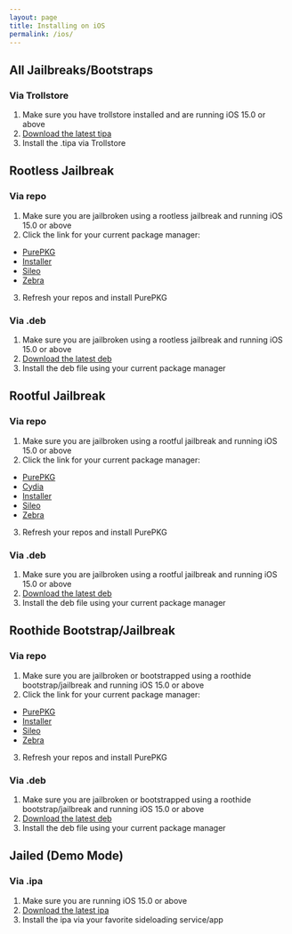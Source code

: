 ```yaml
---
layout: page
title: Installing on iOS
permalink: /ios/
---
```


## All Jailbreaks/Bootstraps

### Via Trollstore
1. Make sure you have trollstore installed and are running iOS 15.0 or above
2. [Download the latest tipa](https://github.com/Lrdsnow/PurePKG/releases/latest/download/PurePKG.tipa)
3. Install the .tipa via Trollstore

## Rootless Jailbreak

### Via repo
1. Make sure you are jailbroken using a rootless jailbreak and running iOS 15.0 or above
2. Click the link for your current package manager:
- [PurePKG](purepkg://addrepo/https://lrdsnow.github.io/PurePKG)
- [Installer](installer://add/https://lrdsnow.github.io/PurePKG)
- [Sileo](sileo://source/https://lrdsnow.github.io/PurePKG)
- [Zebra](zbra://sources/add/https://lrdsnow.github.io/PurePKG)
3. Refresh your repos and install PurePKG

### Via .deb
1. Make sure you are jailbroken using a rootless jailbreak and running iOS 15.0 or above
2. [Download the latest deb](https://github.com/Lrdsnow/PurePKG/releases/latest/download/uwu.lrdsnow.purepkg_iphoneos-arm64.deb)
3. Install the deb file using your current package manager

## Rootful Jailbreak

### Via repo
1. Make sure you are jailbroken using a rootful jailbreak and running iOS 15.0 or above
2. Click the link for your current package manager:
- [PurePKG](purepkg://addrepo/https://lrdsnow.github.io/PurePKG)
- [Cydia](cydia://url/https://cydia.saurik.com/api/share#?source=https://lrdsnow.github.io/PurePKG)
- [Installer](installer://add/https://lrdsnow.github.io/PurePKG)
- [Sileo](sileo://source/https://lrdsnow.github.io/PurePKG)
- [Zebra](zbra://sources/add/https://lrdsnow.github.io/PurePKG)
3. Refresh your repos and install PurePKG

### Via .deb
1. Make sure you are jailbroken using a rootful jailbreak and running iOS 15.0 or above
2. [Download the latest deb](https://github.com/Lrdsnow/PurePKG/releases/latest/download/uwu.lrdsnow.purepkg_iphoneos-arm.deb)
3. Install the deb file using your current package manager

## Roothide Bootstrap/Jailbreak

### Via repo
1. Make sure you are jailbroken or bootstrapped using a roothide bootstrap/jailbreak and running iOS 15.0 or above
2. Click the link for your current package manager:
- [PurePKG](purepkg://addrepo/https://lrdsnow.github.io/PurePKG)
- [Installer](installer://add/https://lrdsnow.github.io/PurePKG)
- [Sileo](sileo://source/https://lrdsnow.github.io/PurePKG)
- [Zebra](zbra://sources/add/https://lrdsnow.github.io/PurePKG)
3. Refresh your repos and install PurePKG

### Via .deb
1. Make sure you are jailbroken or bootstrapped using a roothide bootstrap/jailbreak and running iOS 15.0 or above
2. [Download the latest deb](https://github.com/Lrdsnow/PurePKG/releases/latest/download/uwu.lrdsnow.purepkg_iphoneos-arm64e.deb)
3. Install the deb file using your current package manager

## Jailed (Demo Mode)

### Via .ipa
1. Make sure you are running iOS 15.0 or above
2. [Download the latest ipa](https://github.com/Lrdsnow/PurePKG/releases/latest/download/PurePKGDemo.ipa)
3. Install the ipa via your favorite sideloading service/app